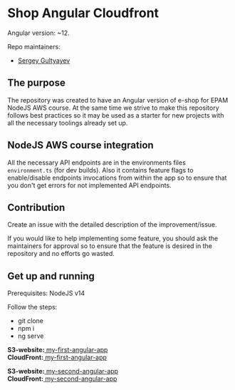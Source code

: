 # Shop Angular Cloudfront

Angular version: ~12.

Repo maintainers:

- [Sergey Gultyayev](https://github.com/gultyaev)

## The purpose

The repository was created to have an Angular version of e-shop for EPAM NodeJS AWS course. At the same time we strive to make this repository follows best practices so it may be used as a starter for new projects with all the necessary toolings already set up.

## NodeJS AWS course integration

All the necessary API endpoints are in the environments files `environment.ts` (for dev builds). Also it contains feature flags to enable/disable endpoints invocations from within the app so to ensure that you don't get errors for not implemented API endpoints.

## Contribution

Create an issue with the detailed description of the improvement/issue.

If you would like to help implementing some feature, you should ask the maintainers for approval so to ensure that the feature is desired in the repository and no efforts go wasted.

## Get up and running

Prerequisites: NodeJS v14

Follow the steps:

- git clone
- npm i
- ng serve

**S3-website:**[ my-first-angular-app](http://my-first-angular-app.s3-website-eu-west-1.amazonaws.com)  
**CloudFront:**[ my-first-angular-app](https://dk07zplnsmu4k.cloudfront.net)

**S3-website:**[ my-second-angular-app](http://my-second-angular-app.s3-website-us-east-1.amazonaws.com)  
**CloudFront:**[ my-second-angular-app](https://d15nrdtc861hx0.cloudfront.net)
